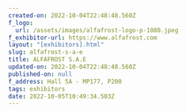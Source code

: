 ```yaml
---
created-on: 2022-10-04T22:48:48.560Z
f_logo:
  url: /assets/images/alfafrost-logo-p-1080.jpeg
f_exhibitor-url: https://www.alfafrost.com
layout: "[exhibitors].html"
slug: alfafrost-s-a-e
title: ALFAFROST S.A.E
updated-on: 2022-10-04T22:48:48.560Z
published-on: null
f_address: Hall 5A - MP177, P200
tags: exhibitors
date: 2022-10-05T10:49:34.503Z
---
```

